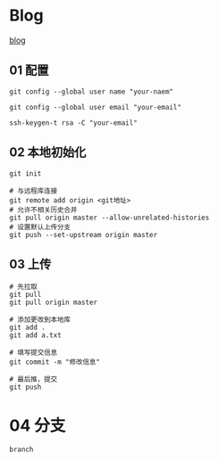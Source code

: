 # Blog

[blog](https://ModeSpr.github.io)


## 01 配置

```
git config --global user name "your-naem"

git config --global user email "your-email"

ssh-keygen-t rsa -C "your-email"

```

## 02 本地初始化

```
git init

# 与远程库连接
git remote add origin <git地址>
# 允许不相关历史合并
git pull origin master --allow-unrelated-histories
# 设置默认上传分支
git push --set-upstream origin master

```

## 03 上传

```
# 先拉取
git pull
git pull origin master

# 添加更改到本地库
git add .
git add a.txt

# 填写提交信息
git commit -m "修改信息"

# 最后推，提交
git push
```

# 04 分支
```
branch

```
